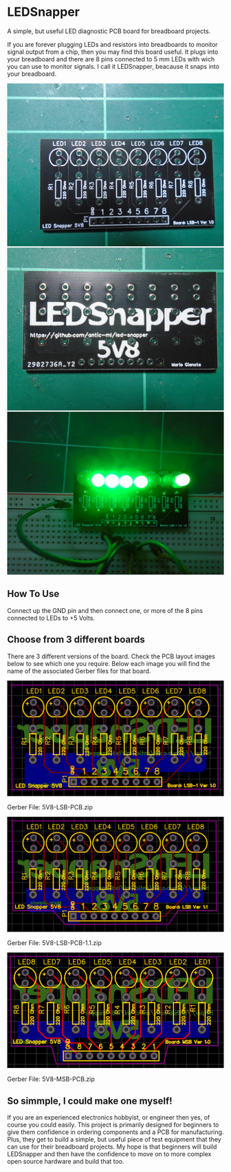 # LEDSnapper
A simple, but useful LED diagnostic PCB board for breadboard projects.

If you are forever plugging LEDs and resistors into breadboards to monitor
signal output from a chip, then you may find this board useful. It plugs
into your breadboard and there are 8 pins connected to 5 mm LEDs with
wich you can use to monitor signals. I call it LEDSnapper, beacause it 
snaps into your breadboard.

![Front of board](images/front-lsb.JPG)
![Back of board](images/back-lsb.JPG)
![Breadboard](images/breadboard-shot.JPG)


How To Use
----------

Connect up the GND pin and then connect one, or more of the 8 pins
connected to LEDs to +5 Volts.

Choose from 3 different boards
------------------------------

There are 3 different versions of the board. Check the PCB layout images
below to see which one you require. Below each image you will find the
name of the associated Gerber files for that board.

![5V8-LSB-PCB](images/5V8-LSB-PCB.png)

Gerber File: 5V8-LSB-PCB.zip

![5V8-LSB-PCB-1.1](images/5V8-LSB-PCB-1.1.png)

Gerber File: 5V8-LSB-PCB-1.1.zip

![5V8-MSB-PCB](images/5V8-MSB-PCB.png)

Gerber File: 5V8-MSB-PCB.zip


So simmple, I could make one myself!
-----------------------------------

If you are an experienced electronics hobbyist, or engineer then yes, of course
you could easily. This project is primarily designed for beginners to give them
confidence in ordering components and a PCB for manufacturing. Plus, they get
to build a simple, but useful piece of test equipment that they can use for
their breadboard projects. My hope is that beginners will build LEDSnapper and
then have the confidence to move on to more complex open source hardware and
build that too.




